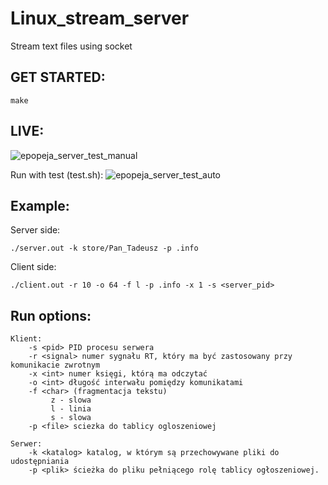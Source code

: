 # Linux_stream_server
Stream text files using socket

## GET STARTED:

```
make

```

## LIVE:
![epopeja_server_test_manual](https://github.com/Dyzio18/Linux_stream_server/blob/master/epopeja_server_test_manual.gif?raw=true)

Run with test (test.sh): 
![epopeja_server_test_auto](https://github.com/Dyzio18/Linux_stream_server/blob/master/epopeja_server_test_auto.gif?raw=true)

## Example:

Server side:
```
./server.out -k store/Pan_Tadeusz -p .info
```
Client side:
``` 
./client.out -r 10 -o 64 -f l -p .info -x 1 -s <server_pid>
```

## Run options:

```
Klient:
	-s <pid> PID procesu serwera
	-r <signal> numer sygnału RT, który ma być zastosowany przy komunikacie zwrotnym
	-x <int> numer księgi, którą ma odczytać
	-o <int> długość interwału pomiędzy komunikatami
	-f <char> (fragmentacja tekstu)
		 z - slowa
		 l - linia 
		 s - slowa
	-p <file> sciezka do tablicy ogloszeniowej
```
```
Serwer:
	-k <katalog> katalog, w którym są przechowywane pliki do udostępniania
	-p <plik> ścieżka do pliku pełniącego rolę tablicy ogłoszeniowej.

```
